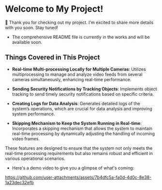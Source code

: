 # Welcome to My Project!

🚀 Thank you for checking out my project. I'm excited to share more details with you soon. Stay tuned!

- The comprehensive README file is currently in the works and will be available soon.

## Things Covered in This Project

- **Real-time Multi-processing Locally for Multiple Cameras**: Utilizes multiprocessing to manage and analyze video feeds from several cameras simultaneously, enhancing real-time performance.

- **Sending Security Notifications by Tracking Objects**: Implements object tracking to send timely security notifications based on specific criteria.

- **Creating Logs for Data Analysis**: Generates detailed logs of the system’s operations, which are crucial for data analysis and improving system performance.

- **Skipping Mechanism to Keep the System Running in Real-time**: Incorporates a skipping mechanism that allows the system to maintain real-time processing by dynamically adjusting the handling of incoming video frames.

These features are designed to ensure that the system not only meets the real-time processing requirements but also remains robust and efficient in various operational scenarios.

- Here's a demo video to give you a glimpse of what's coming:



https://github.com/user-attachments/assets/7b4dfc5a-fa0d-4d0c-8e38-1a23dec32efb



